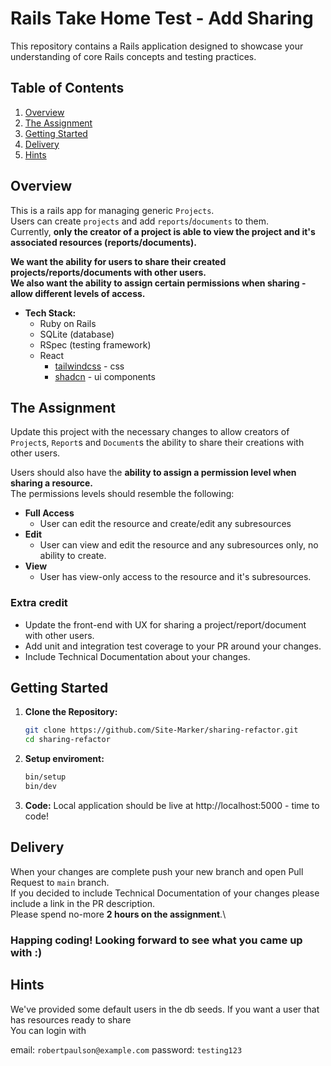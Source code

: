 # Rails Take Home Test - Add Sharing

This repository contains a Rails application designed to showcase your understanding of core Rails concepts and testing practices. 

## Table of Contents

1. [Overview](#overview)
2. [The Assignment](#the-assignment)
3. [Getting Started](#getting-started)
5. [Delivery](#delivery)
5. [Hints](#hints)

## Overview

This is a rails app for managing generic `Projects`.\
Users can create `projects` and add `reports`/`documents` to them.\
Currently, **only the creator of a project is able to view the project and it's associated resources (reports/documents).**

**We want the ability for users to share their created projects/reports/documents with other users.**\
**We also want the ability to assign certain permissions when sharing - allow different levels of access.**

* **Tech Stack:**
    * Ruby on Rails 
    * SQLite (database)
    * RSpec (testing framework)
    * React
        - [tailwindcss](https://tailwindcss.com/) - css
        - [shadcn](https://ui.shadcn.com/) - ui components

## The Assignment

Update this project with the necessary changes to allow creators of `Project`s, `Report`s and `Document`s the ability to share their creations with other users.

Users should also have the **ability to assign a permission level when sharing a resource.**\
The permissions levels should resemble the following:
- **Full Access**
    - User can edit the resource and create/edit any subresources
- **Edit**
    - User can view and edit the resource and any subresources only, no ability to create.
- **View**
    - User has view-only access to the resource and it's subresources.

### Extra credit

- Update the front-end with UX for sharing a project/report/document with other users.
- Add unit and integration test coverage to your PR around your changes.
- Include Technical Documentation about your changes.

## Getting Started

1. **Clone the Repository:**
   ```bash
   git clone https://github.com/Site-Marker/sharing-refactor.git
   cd sharing-refactor
   ```

2. **Setup enviroment:**
   ```bash
   bin/setup
   bin/dev
   ```

3. **Code:**
    Local application should be live at http://localhost:5000 - time to code!


## Delivery

When your changes are complete push your new branch and open Pull Request to `main` branch.\
If you decided to include Technical Documentation of your changes please include a link in the PR description.\
Please spend no-more **2 hours on the assignment**.\

### Happing coding! Looking forward to see what you came up with :)

## Hints

We've provided some default users in the db seeds.
If you want a user that has resources ready to share\
You can login with

email: `robertpaulson@example.com`
password: `testing123`
